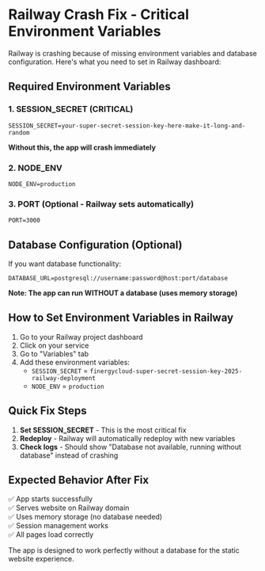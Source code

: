 # Railway Crash Fix - Critical Environment Variables

Railway is crashing because of missing environment variables and database configuration. Here's what you need to set in Railway dashboard:

## Required Environment Variables

### 1. SESSION_SECRET (CRITICAL)
```
SESSION_SECRET=your-super-secret-session-key-here-make-it-long-and-random
```
**Without this, the app will crash immediately**

### 2. NODE_ENV
```
NODE_ENV=production
```

### 3. PORT (Optional - Railway sets automatically)
```
PORT=3000
```

## Database Configuration (Optional)

If you want database functionality:
```
DATABASE_URL=postgresql://username:password@host:port/database
```

**Note: The app can run WITHOUT a database (uses memory storage)**

## How to Set Environment Variables in Railway

1. Go to your Railway project dashboard
2. Click on your service
3. Go to "Variables" tab
4. Add these environment variables:
   - `SESSION_SECRET` = `finergycloud-super-secret-session-key-2025-railway-deployment`
   - `NODE_ENV` = `production`

## Quick Fix Steps

1. **Set SESSION_SECRET** - This is the most critical fix
2. **Redeploy** - Railway will automatically redeploy with new variables
3. **Check logs** - Should show "Database not available, running without database" instead of crashing

## Expected Behavior After Fix

✅ App starts successfully  
✅ Serves website on Railway domain  
✅ Uses memory storage (no database needed)  
✅ Session management works  
✅ All pages load correctly  

The app is designed to work perfectly without a database for the static website experience.